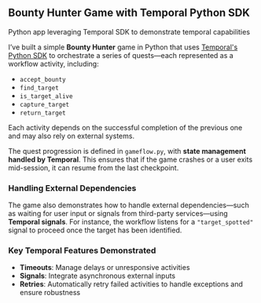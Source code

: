 ## Bounty Hunter Game with Temporal Python SDK
Python app leveraging Temporal SDK to demonstrate temporal capabilities

I’ve built a simple **Bounty Hunter** game in Python that uses [Temporal's Python SDK](https://docs.temporal.io/docs/python/introduction) to orchestrate a series of quests—each represented as a workflow activity, including:
- `accept_bounty`
- `find_target`
- `is_target_alive`
- `capture_target`
- `return_target`

Each activity depends on the successful completion of the previous one and may also rely on external systems.

The quest progression is defined in `gameflow.py`, with **state management handled by Temporal**. This ensures that if the game crashes or a user exits mid-session, it can resume from the last checkpoint.

### Handling External Dependencies
The game also demonstrates how to handle external dependencies—such as waiting for user input or signals from third-party services—using **Temporal signals**. For instance, the workflow listens for a `"target_spotted"` signal to proceed once the target has been identified.

### Key Temporal Features Demonstrated
- **Timeouts**: Manage delays or unresponsive activities  
- **Signals**: Integrate asynchronous external inputs  
- **Retries**: Automatically retry failed activities to handle exceptions and ensure robustness
